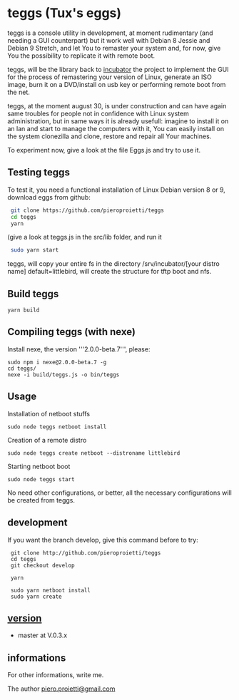 # teggs (Tux's eggs)

teggs is a console utility in development, at moment rudimentary (and needing a GUI counterpart) but it work well with Debian 8 Jessie and Debian 9 Stretch, and let You to remaster your system and, for now, give You the possibility to replicate it with remote boot.

teggs, will be the library back  to [incubator](http://github.com/pieroproietti/incubator) the project to implement the GUI for the process of remastering your version of Linux, generate an ISO image, burn it on a DVD/install on usb key or performing remote boot from the net.

teggs, at the moment august 30, is under construction and can have again same troubles for people not in confidence with Linux system administration, but in same ways it is already usefull: imagine to install it on an lan and start to manage the computers with it, You can easily install on the system clonezilla and clone, restore and repair all Your machines.

To experiment now, give a look at the file Eggs.js and try to use it.

## Testing teggs

To test it, you need a functional installation of Linux Debian version 8 or 9, download eggs from github:
``` bash
 git clone https://github.com/pieroproietti/teggs
 cd teggs
 yarn
```
(give a look at teggs.js in the src/lib folder, and run it
``` bash
 sudo yarn start
```
teggs, will copy your entire fs in the directory /srv/incubator/[your distro name]
 default=littlebird, will create the structure for tftp boot and nfs.

## Build teggs
```
yarn build
```

## Compiling teggs (with nexe)

Install nexe, the version '''2.0.0-beta.7''', please:
```
sudo npm i nexe@2.0.0-beta.7 -g
cd teggs/
nexe -i build/teggs.js -o bin/teggs
```

## Usage
Installation of netboot stuffs
```
sudo node teggs netboot install
```
Creation of a remote distro
```
sudo node teggs create netboot --distroname littlebird
```
Starting netboot boot

```
sudo node teggs start
```

No need other configurations, or better, all the necessary configurations will be created from teggs.

## development
If you want the branch develop, give this command before to try:
```
 git clone http://github.com/pieroproietti/teggs
 cd teggs
 git checkout develop

 yarn

 sudo yarn netboot install
 sudo yarn create
```
## [version](src/lib/README.md)
* master at V.0.3.x

## informations
For other informations, write me.

The author
piero.proietti@gmail.com
